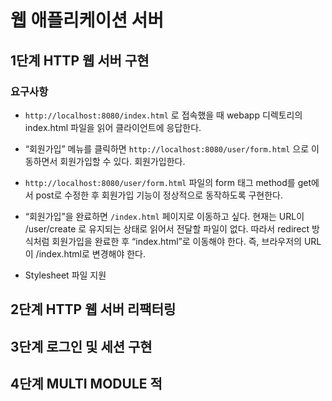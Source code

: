 # 웹 애플리케이션 서버

## 1단계 HTTP 웹 서버 구현

### 요구사항

- `http://localhost:8080/index.html` 로 접속했을 때 webapp 디렉토리의 index.html 파일을 읽어 클라이언트에 응답한다.
  
- “회원가입” 메뉴를 클릭하면 `http://localhost:8080/user/form.html` 으로 이동하면서 회원가입할 수 있다. 회원가입한다.
  
- `http://localhost:8080/user/form.html` 파일의 form 태그 method를 get에서 post로 수정한 후 회원가입 기능이 정상적으로 동작하도록 구현한다.
  
- “회원가입”을 완료하면 `/index.html` 페이지로 이동하고 싶다. 현재는 URL이 /user/create 로 유지되는 상태로 읽어서 전달할 파일이 없다. 따라서 redirect 방식처럼 회원가입을 완료한 후 “index.html”로 이동해야 한다. 즉, 브라우저의 URL이 /index.html로 변경해야 한다.

- Stylesheet 파일 지원

## 2단계 HTTP 웹 서버 리팩터링

## 3단계 로그인 및 세션 구현

## 4단계 MULTI MODULE 적